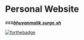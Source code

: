 # Personal Website
###***[bhuvanmalik.surge.sh](http://bhuvanmalik.surge.sh)***

[![forthebadge](http://forthebadge.com/images/badges/designed-in-ms-paint.svg)](http://forthebadge.com)
